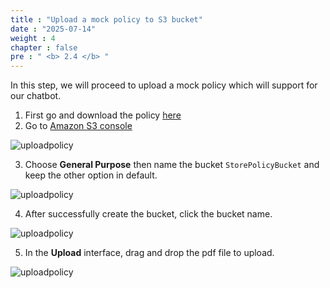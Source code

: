 ```yaml
---
title : "Upload a mock policy to S3 bucket"
date : "2025-07-14"
weight : 4
chapter : false
pre : " <b> 2.4 </b> "
---
```


In this step, we will proceed to upload a mock policy which will support for our chatbot.

1. First go and download the policy [here](https://drive.google.com/file/d/1NPL0WCl_c5BxbbN__UT5oxIgjLutq_wy/view?usp=sharing)
2. Go to [Amazon S3 console](https://console.aws.amazon.com/s3)

![uploadpolicy](/images/2.prerequisite/StorePolicytoS32.1.png)

3. Choose **General Purpose** then name the bucket ``StorePolicyBucket`` and keep the other option in default.

![uploadpolicy](/images/2.prerequisite/StorePolicytoS32.2.png)

4. After successfully create the bucket, click the bucket name.

![uploadpolicy](/images/2.prerequisite/StorePolicytoS32.3.png)

5. In the **Upload** interface, drag and drop the pdf file to upload.

![uploadpolicy](/images/2.prerequisite/StorePolicytoS32.4.png)
